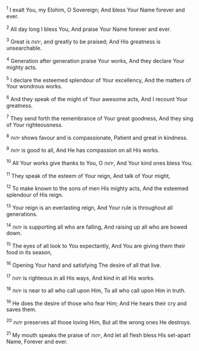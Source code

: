 <sup>1</sup> I exalt You, my Elohim, O Sovereign; And bless Your Name forever and ever.

<sup>2</sup> All day long I bless You, And praise Your Name forever and ever.

<sup>3</sup> Great is יהוה, and greatly to be praised; And His greatness is unsearchable.

<sup>4</sup> Generation after generation praise Your works, And they declare Your mighty acts.

<sup>5</sup> I declare the esteemed splendour of Your excellency, And the matters of Your wondrous works.

<sup>6</sup> And they speak of the might of Your awesome acts, And I recount Your greatness.

<sup>7</sup> They send forth the remembrance of Your great goodness, And they sing of Your righteousness.

<sup>8</sup> יהוה shows favour and is compassionate, Patient and great in kindness.

<sup>9</sup> יהוה is good to all, And He has compassion on all His works.

<sup>10</sup> All Your works give thanks to You, O יהוה, And Your kind ones bless You.

<sup>11</sup> They speak of the esteem of Your reign, And talk of Your might,

<sup>12</sup> To make known to the sons of men His mighty acts, And the esteemed splendour of His reign.

<sup>13</sup> Your reign is an everlasting reign, And Your rule is throughout all generations.

<sup>14</sup> יהוה is supporting all who are falling, And raising up all who are bowed down.

<sup>15</sup> The eyes of all look to You expectantly, And You are giving them their food in its season,

<sup>16</sup> Opening Your hand and satisfying The desire of all that live.

<sup>17</sup> יהוה is righteous in all His ways, And kind in all His works.

<sup>18</sup> יהוה is near to all who call upon Him, To all who call upon Him in truth.

<sup>19</sup> He does the desire of those who fear Him; And He hears their cry and saves them.

<sup>20</sup> יהוה preserves all those loving Him, But all the wrong ones He destroys.

<sup>21</sup> My mouth speaks the praise of יהוה, And let all flesh bless His set-apart Name, Forever and ever.

